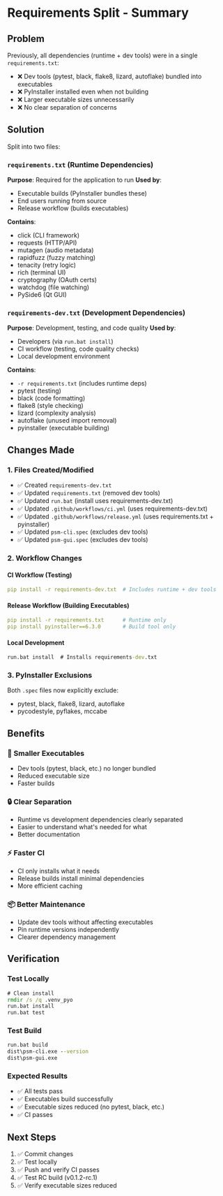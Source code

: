 # Requirements Split - Summary

## Problem
Previously, all dependencies (runtime + dev tools) were in a single `requirements.txt`:
- ❌ Dev tools (pytest, black, flake8, lizard, autoflake) bundled into executables
- ❌ PyInstaller installed even when not building
- ❌ Larger executable sizes unnecessarily
- ❌ No clear separation of concerns

## Solution
Split into two files:

### `requirements.txt` (Runtime Dependencies)
**Purpose**: Required for the application to run
**Used by**:
- Executable builds (PyInstaller bundles these)
- End users running from source
- Release workflow (builds executables)

**Contains**:
- click (CLI framework)
- requests (HTTP/API)
- mutagen (audio metadata)
- rapidfuzz (fuzzy matching)
- tenacity (retry logic)
- rich (terminal UI)
- cryptography (OAuth certs)
- watchdog (file watching)
- PySide6 (Qt GUI)

### `requirements-dev.txt` (Development Dependencies)
**Purpose**: Development, testing, and code quality
**Used by**:
- Developers (via `run.bat install`)
- CI workflow (testing, code quality checks)
- Local development environment

**Contains**:
- `-r requirements.txt` (includes runtime deps)
- pytest (testing)
- black (code formatting)
- flake8 (style checking)
- lizard (complexity analysis)
- autoflake (unused import removal)
- pyinstaller (executable building)

## Changes Made

### 1. Files Created/Modified
- ✅ Created `requirements-dev.txt`
- ✅ Updated `requirements.txt` (removed dev tools)
- ✅ Updated `run.bat` (install uses requirements-dev.txt)
- ✅ Updated `.github/workflows/ci.yml` (uses requirements-dev.txt)
- ✅ Updated `.github/workflows/release.yml` (uses requirements.txt + pyinstaller)
- ✅ Updated `psm-cli.spec` (excludes dev tools)
- ✅ Updated `psm-gui.spec` (excludes dev tools)

### 2. Workflow Changes

#### CI Workflow (Testing)
```yaml
pip install -r requirements-dev.txt  # Includes runtime + dev tools
```

#### Release Workflow (Building Executables)
```yaml
pip install -r requirements.txt      # Runtime only
pip install pyinstaller==6.3.0       # Build tool only
```

#### Local Development
```bat
run.bat install  # Installs requirements-dev.txt
```

### 3. PyInstaller Exclusions
Both `.spec` files now explicitly exclude:
- pytest, black, flake8, lizard, autoflake
- pycodestyle, pyflakes, mccabe

## Benefits

### 🎯 Smaller Executables
- Dev tools (pytest, black, etc.) no longer bundled
- Reduced executable size
- Faster builds

### 🔒 Clear Separation
- Runtime vs development dependencies clearly separated
- Easier to understand what's needed for what
- Better documentation

### ⚡ Faster CI
- CI only installs what it needs
- Release builds install minimal dependencies
- More efficient caching

### 📦 Better Maintenance
- Update dev tools without affecting executables
- Pin runtime versions independently
- Clearer dependency management

## Verification

### Test Locally
```bat
# Clean install
rmdir /s /q .venv_pyo
run.bat install
run.bat test
```

### Test Build
```bat
run.bat build
dist\psm-cli.exe --version
dist\psm-gui.exe
```

### Expected Results
- ✅ All tests pass
- ✅ Executables build successfully
- ✅ Executable sizes reduced (no pytest, black, etc.)
- ✅ CI passes

## Next Steps

1. ✅ Commit changes
2. ✅ Test locally
3. ✅ Push and verify CI passes
4. ✅ Test RC build (v0.1.2-rc.1)
5. ✅ Verify executable sizes reduced
